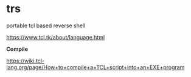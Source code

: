 # trs
portable tcl based reverse shell

https://www.tcl.tk/about/language.html

**Compile**

https://wiki.tcl-lang.org/page/How+to+compile+a+TCL+script+into+an+EXE+program

